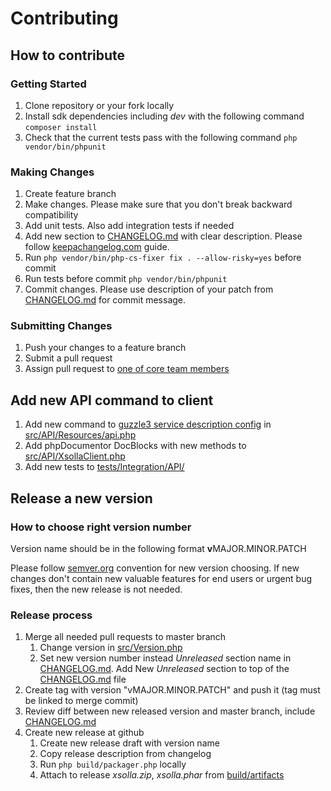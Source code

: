 # Contributing

## How to contribute

### Getting Started

1. Clone repository or your fork locally
1. Install sdk dependencies including _dev_ with the following command `composer install`
1. Check that the current tests pass with the following command `php vendor/bin/phpunit`

### Making Changes

1. Create feature branch
1. Make changes. Please make sure that you don't break backward compatibility
1. Add unit tests. Also add integration tests if needed
1. Add new section to [CHANGELOG.md](CHANGELOG.md) with clear description. Please follow [keepachangelog.com](http://keepachangelog.com/) guide.
1. Run `php vendor/bin/php-cs-fixer fix . --allow-risky=yes` before commit
1. Run tests before commit `php vendor/bin/phpunit`
1. Commit changes. Please use description of your patch from [CHANGELOG.md](CHANGELOG.md) for commit message.

### Submitting Changes

1. Push your changes to a feature branch
1. Submit a pull request
1. Assign pull request to [one of core team members](https://github.com/orgs/xsolla/people)

## Add new API command to client

1. Add new command to [guzzle3 service description config](http://guzzle3.readthedocs.org/webservice-client/guzzle-service-descriptions.html) in [src/API/Resources/api.php](src/API/Resources/api.php)
1. Add phpDocumentor DocBlocks with new methods to [src/API/XsollaClient.php](src/API/XsollaClient.php)
1. Add new tests to [tests/Integration/API/](tests/Integration/API/)

## Release a new version

### How to choose right version number

Version name should be in the following format **v**MAJOR.MINOR.PATCH

Please follow [semver.org](http://semver.org/) convention for new version choosing. 
If new changes don't contain new valuable features for end users or urgent bug fixes, then the new release is not needed.

### Release process

1. Merge all needed pull requests to master branch
   1. Change version in [src/Version.php](src/Version.php)
   1. Set new version number instead _Unreleased_ section name in [CHANGELOG.md](CHANGELOG.md). Add New _Unreleased_ section to top of the [CHANGELOG.md](CHANGELOG.md) file
1. Create tag with version "vMAJOR.MINOR.PATCH" and push it (tag must be linked to merge commit)
1. Review diff between new released version and master branch, include [CHANGELOG.md](CHANGELOG.md)
1. Create new release at github
    1. Create new release draft with version name
    1. Copy release description from changelog
    1. Run `php build/packager.php` locally
    1. Attach to release _xsolla.zip_, _xsolla.phar_ from [build/artifacts](build/artifacts)
